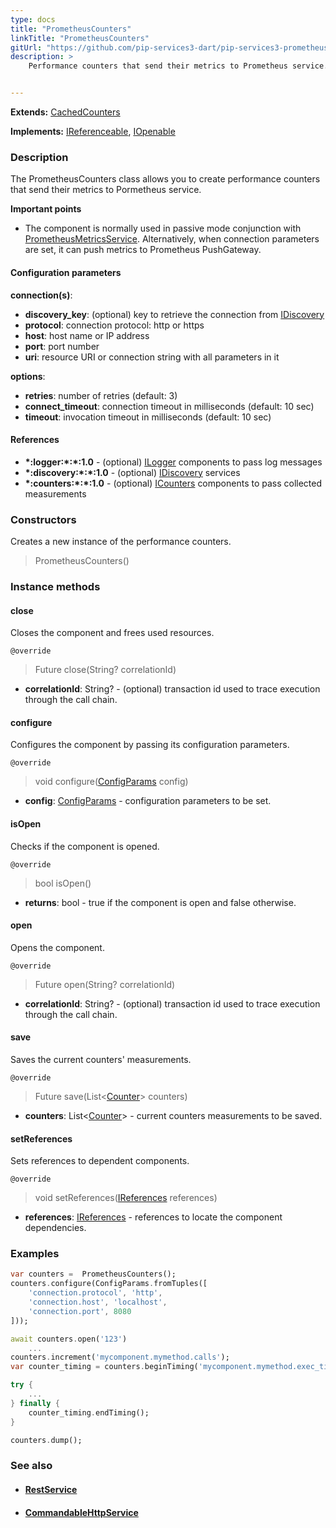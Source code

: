 ```yaml
---
type: docs
title: "PrometheusCounters"
linkTitle: "PrometheusCounters"
gitUrl: "https://github.com/pip-services3-dart/pip-services3-prometheus-dart"
description: >
    Performance counters that send their metrics to Prometheus service.


---
```


**Extends:** [CachedCounters](../../../components/count/cached_counters)

**Implements:** [IReferenceable](../../../commons/refer/ireferenceable), [IOpenable](../../../commons/run/iopenable)

### Description

The PrometheusCounters class allows you to create performance counters that send their metrics to Pormetheus service.

**Important points**

- The component is normally used in passive mode conjunction with [PrometheusMetricsService](../../services/prometheus_metrics_service). Alternatively, when connection parameters are set, it can push metrics to Prometheus PushGateway.


#### Configuration parameters

**connection(s)**:
- **discovery_key**: (optional) key to retrieve the connection from [IDiscovery](../../../components/connect/idiscovery)
- **protocol**: connection protocol: http or https
- **host**: host name or IP address
- **port**: port number
- **uri**: resource URI or connection string with all parameters in it

**options**:
- **retries**: number of retries (default: 3)
- **connect_timeout**: connection timeout in milliseconds (default: 10 sec)
- **timeout**: invocation timeout in milliseconds (default: 10 sec)


#### References
- **\*:logger:\*:\*:1.0** - (optional) [ILogger](../../../components/log/ilogger) components to pass log messages
- **\*:discovery:\*:\*:1.0** - (optional) [IDiscovery](../../../components/connect/idiscovery) services
- **\*:counters:\*:\*:1.0** - (optional) [ICounters](../../../components/count/icounters) components to pass collected measurements



### Constructors
Creates a new instance of the performance counters.

> PrometheusCounters()


### Instance methods

#### close
Closes the component and frees used resources.

`@override`
> Future close(String? correlationId)

- **correlationId**: String? - (optional) transaction id used to trace execution through the call chain.


#### configure
Configures the component by passing its configuration parameters.

`@override`
> void configure([ConfigParams](../../../commons/config/config_params) config)

- **config**: [ConfigParams](../../../commons/config/config_params) - configuration parameters to be set.


#### isOpen
Checks if the component is opened.

`@override`
> bool isOpen()

- **returns**: bool - true if the component is open and false otherwise.


#### open
Opens the component.

`@override`
> Future open(String? correlationId)

- **correlationId**: String? - (optional) transaction id used to trace execution through the call chain.


#### save
Saves the current counters' measurements.

`@override`
> Future save(List<[Counter](../../../components/count/counter)> counters)

- **counters**: List<[Counter](../../../components/count/counter)> - current counters measurements to be saved.


#### setReferences
Sets references to dependent components.

`@override`
> void setReferences([IReferences](../../../commons/refer/ireferences) references)

- **references**: [IReferences](../../../commons/refer/ireferences) - references to locate the component dependencies.


### Examples

```dart
var counters =  PrometheusCounters();
counters.configure(ConfigParams.fromTuples([
    'connection.protocol', 'http',
    'connection.host', 'localhost',
    'connection.port', 8080
]));

await counters.open('123')
    ...
counters.increment('mycomponent.mymethod.calls');
var counter_timing = counters.beginTiming('mycomponent.mymethod.exec_time');

try {
    ...
} finally {
    counter_timing.endTiming();
}

counters.dump();
```

### See also
- #### [RestService](../../../rpc/services/rest_service)
- #### [CommandableHttpService](../../../rpc/services/commandable_http_service)
